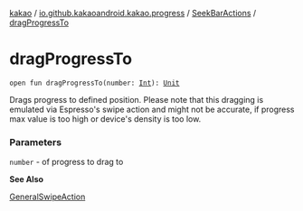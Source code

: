 [kakao](../../index.md) / [io.github.kakaoandroid.kakao.progress](../index.md) / [SeekBarActions](index.md) / [dragProgressTo](./drag-progress-to.md)

# dragProgressTo

`open fun dragProgressTo(number: `[`Int`](https://kotlinlang.org/api/latest/jvm/stdlib/kotlin/-int/index.html)`): `[`Unit`](https://kotlinlang.org/api/latest/jvm/stdlib/kotlin/-unit/index.html)

Drags progress to defined position.
Please note that this dragging is emulated via Espresso's swipe action
and might not be accurate, if progress max value is too high or device's
density is too low.

### Parameters

`number` - of progress to drag to

**See Also**

[GeneralSwipeAction](#)

